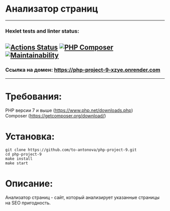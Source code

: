 # Анализатор страниц
***
### Hexlet tests and linter status:
[![Actions Status](https://github.com/to-antonova/php-project-9/workflows/hexlet-check/badge.svg)](https://github.com/to-antonova/php-project-9/actions)
[![PHP Composer](https://github.com/to-antonova/php-project-9/actions/workflows/my-check.yml/badge.svg)](https://github.com/to-antonova/php-project-9/actions/workflows/my-check.yml)
[![Maintainability](https://api.codeclimate.com/v1/badges/dd039c79a694fd14e7d0/maintainability)](https://codeclimate.com/github/to-antonova/php-project-9/maintainability)
---

### Ссылка на домен: https://php-project-9-xzye.onrender.com

---

# Требования:

PHP версии 7 и выше (https://www.php.net/downloads.php)
<br>
Composer (https://getcomposer.org/download/)

# Установка:
    git clone https://github.com/to-antonova/php-project-9.git
    cd php-project-9
    make install
    make start

# Описание:
Анализатор страниц - сайт, который анализирует указанные страницы на SEO пригодность.
